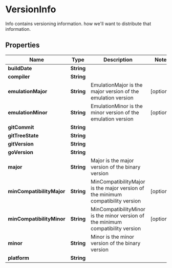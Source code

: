 

# VersionInfo

Info contains versioning information. how we'll want to distribute that information.

## Properties

| Name | Type | Description | Notes |
|------------ | ------------- | ------------- | -------------|
|**buildDate** | **String** |  |  |
|**compiler** | **String** |  |  |
|**emulationMajor** | **String** | EmulationMajor is the major version of the emulation version |  [optional] |
|**emulationMinor** | **String** | EmulationMinor is the minor version of the emulation version |  [optional] |
|**gitCommit** | **String** |  |  |
|**gitTreeState** | **String** |  |  |
|**gitVersion** | **String** |  |  |
|**goVersion** | **String** |  |  |
|**major** | **String** | Major is the major version of the binary version |  |
|**minCompatibilityMajor** | **String** | MinCompatibilityMajor is the major version of the minimum compatibility version |  [optional] |
|**minCompatibilityMinor** | **String** | MinCompatibilityMinor is the minor version of the minimum compatibility version |  [optional] |
|**minor** | **String** | Minor is the minor version of the binary version |  |
|**platform** | **String** |  |  |



